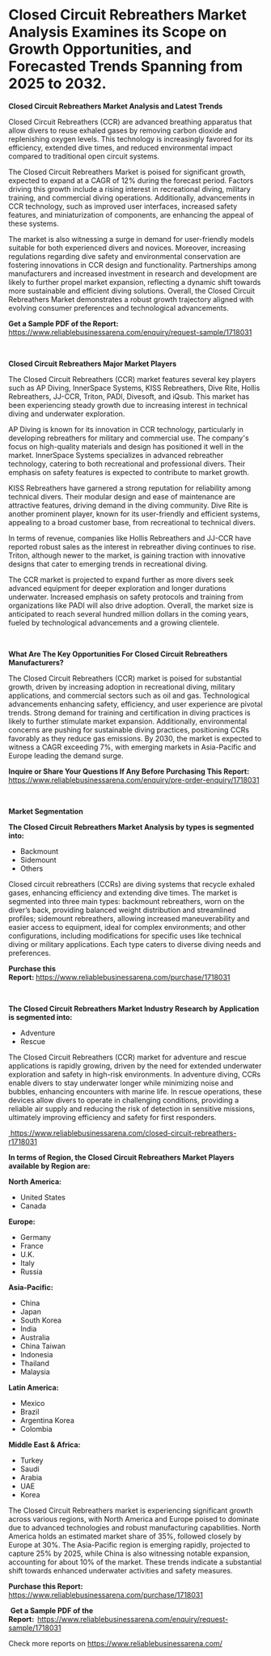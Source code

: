 <p><h1>Closed Circuit Rebreathers Market Analysis Examines its Scope on Growth Opportunities, and Forecasted Trends Spanning from 2025 to 2032.</h1></p><p><strong>Closed Circuit Rebreathers Market Analysis and Latest Trends</strong></p>
<p><p>Closed Circuit Rebreathers (CCR) are advanced breathing apparatus that allow divers to reuse exhaled gases by removing carbon dioxide and replenishing oxygen levels. This technology is increasingly favored for its efficiency, extended dive times, and reduced environmental impact compared to traditional open circuit systems.</p><p>The Closed Circuit Rebreathers Market is poised for significant growth, expected to expand at a CAGR of 12% during the forecast period. Factors driving this growth include a rising interest in recreational diving, military training, and commercial diving operations. Additionally, advancements in CCR technology, such as improved user interfaces, increased safety features, and miniaturization of components, are enhancing the appeal of these systems.</p><p>The market is also witnessing a surge in demand for user-friendly models suitable for both experienced divers and novices. Moreover, increasing regulations regarding dive safety and environmental conservation are fostering innovations in CCR design and functionality. Partnerships among manufacturers and increased investment in research and development are likely to further propel market expansion, reflecting a dynamic shift towards more sustainable and efficient diving solutions. Overall, the Closed Circuit Rebreathers Market demonstrates a robust growth trajectory aligned with evolving consumer preferences and technological advancements.</p></p>
<p><strong>Get a Sample PDF of the Report:&nbsp;</strong> <a href="https://www.reliablebusinessarena.com/enquiry/request-sample/1718031?utm_campaign=3272&utm_medium=2&utm_source=Github&utm_content=ia&utm_term=10042025&utm_id=closed-circuit-rebreathers">https://www.reliablebusinessarena.com/enquiry/request-sample/1718031</a></p>
<p>&nbsp;</p>
<p><strong>Closed Circuit Rebreathers Major Market Players</strong></p>
<p><p>The Closed Circuit Rebreathers (CCR) market features several key players such as AP Diving, InnerSpace Systems, KISS Rebreathers, Dive Rite, Hollis Rebreathers, JJ-CCR, Triton, PADI, Divesoft, and iQsub. This market has been experiencing steady growth due to increasing interest in technical diving and underwater exploration.</p><p>AP Diving is known for its innovation in CCR technology, particularly in developing rebreathers for military and commercial use. The company's focus on high-quality materials and design has positioned it well in the market. InnerSpace Systems specializes in advanced rebreather technology, catering to both recreational and professional divers. Their emphasis on safety features is expected to contribute to market growth.</p><p>KISS Rebreathers have garnered a strong reputation for reliability among technical divers. Their modular design and ease of maintenance are attractive features, driving demand in the diving community. Dive Rite is another prominent player, known for its user-friendly and efficient systems, appealing to a broad customer base, from recreational to technical divers.</p><p>In terms of revenue, companies like Hollis Rebreathers and JJ-CCR have reported robust sales as the interest in rebreather diving continues to rise. Triton, although newer to the market, is gaining traction with innovative designs that cater to emerging trends in recreational diving.</p><p>The CCR market is projected to expand further as more divers seek advanced equipment for deeper exploration and longer durations underwater. Increased emphasis on safety protocols and training from organizations like PADI will also drive adoption. Overall, the market size is anticipated to reach several hundred million dollars in the coming years, fueled by technological advancements and a growing clientele.</p></p>
<p>&nbsp;</p>
<p><strong>What Are The Key Opportunities For Closed Circuit Rebreathers Manufacturers?</strong></p>
<p><p>The Closed Circuit Rebreathers (CCR) market is poised for substantial growth, driven by increasing adoption in recreational diving, military applications, and commercial sectors such as oil and gas. Technological advancements enhancing safety, efficiency, and user experience are pivotal trends. Strong demand for training and certification in diving practices is likely to further stimulate market expansion. Additionally, environmental concerns are pushing for sustainable diving practices, positioning CCRs favorably as they reduce gas emissions. By 2030, the market is expected to witness a CAGR exceeding 7%, with emerging markets in Asia-Pacific and Europe leading the demand surge.</p></p>
<p><strong>Inquire or Share Your Questions If Any Before Purchasing This Report:</strong> <a href="https://www.reliablebusinessarena.com/enquiry/pre-order-enquiry/1718031?utm_campaign=3272&utm_medium=2&utm_source=Github&utm_content=ia&utm_term=10042025&utm_id=closed-circuit-rebreathers">https://www.reliablebusinessarena.com/enquiry/pre-order-enquiry/1718031</a></p>
<p>&nbsp;</p>
<p><strong>Market Segmentation</strong></p>
<p><strong>The Closed Circuit Rebreathers Market Analysis by types is segmented into:</strong></p>
<p><ul><li>Backmount</li><li>Sidemount</li><li>Others</li></ul></p>
<p><p>Closed circuit rebreathers (CCRs) are diving systems that recycle exhaled gases, enhancing efficiency and extending dive times. The market is segmented into three main types: backmount rebreathers, worn on the diver’s back, providing balanced weight distribution and streamlined profiles; sidemount rebreathers, allowing increased maneuverability and easier access to equipment, ideal for complex environments; and other configurations, including modifications for specific uses like technical diving or military applications. Each type caters to diverse diving needs and preferences.</p></p>
<p><strong>Purchase this Report:&nbsp;</strong><a href="https://www.reliablebusinessarena.com/purchase/1718031?utm_campaign=3272&utm_medium=2&utm_source=Github&utm_content=ia&utm_term=10042025&utm_id=closed-circuit-rebreathers">https://www.reliablebusinessarena.com/purchase/1718031</a></p>
<p>&nbsp;</p>
<p><strong>The Closed Circuit Rebreathers Market Industry Research by Application is segmented into:</strong></p>
<p><ul><li>Adventure</li><li>Rescue</li></ul></p>
<p><p>The Closed Circuit Rebreathers (CCR) market for adventure and rescue applications is rapidly growing, driven by the need for extended underwater exploration and safety in high-risk environments. In adventure diving, CCRs enable divers to stay underwater longer while minimizing noise and bubbles, enhancing encounters with marine life. In rescue operations, these devices allow divers to operate in challenging conditions, providing a reliable air supply and reducing the risk of detection in sensitive missions, ultimately improving efficiency and safety for first responders.</p></p>
<p><a href="https://www.reliablebusinessarena.com/closed-circuit-rebreathers-r1718031?utm_campaign=3272&utm_medium=2&utm_source=Github&utm_content=ia&utm_term=10042025&utm_id=closed-circuit-rebreathers">&nbsp;https://www.reliablebusinessarena.com/closed-circuit-rebreathers-r1718031</a></p>
<p><strong>In terms of Region, the Closed Circuit Rebreathers Market Players available by Region are:</strong></p>
<p>
    <p> <strong> North America: </strong>
        <ul>
            <li>United States</li>
            <li>Canada</li>
        </ul>
        </p> 
    <p> <strong> Europe: </strong>
        <ul>
            <li>Germany</li>
            <li>France</li>
            <li>U.K.</li>
            <li>Italy</li>
            <li>Russia</li>
        </ul>
        </p> 
    <p> <strong> Asia-Pacific: </strong>
        <ul>
            <li>China</li>
            <li>Japan</li>
            <li>South Korea</li>
            <li>India</li>
            <li>Australia</li>
            <li>China Taiwan</li>
            <li>Indonesia</li>
            <li>Thailand</li>
            <li>Malaysia</li>
        </ul>
        </p> 
    <p> <strong> Latin America: </strong>
        <ul>
            <li>Mexico</li>
            <li>Brazil</li>
            <li>Argentina Korea</li>
            <li>Colombia</li>
        </ul>
        </p> 
    <p> <strong> Middle East & Africa: </strong>
        <ul>
            <li>Turkey</li>
            <li>Saudi</li>
            <li>Arabia</li>
            <li>UAE</li>
            <li>Korea</li>
        </ul>
    </p>
    </p>
<p><p>The Closed Circuit Rebreathers market is experiencing significant growth across various regions, with North America and Europe poised to dominate due to advanced technologies and robust manufacturing capabilities. North America holds an estimated market share of 35%, followed closely by Europe at 30%. The Asia-Pacific region is emerging rapidly, projected to capture 25% by 2025, while China is also witnessing notable expansion, accounting for about 10% of the market. These trends indicate a substantial shift towards enhanced underwater activities and safety measures.</p></p>
<p><strong>Purchase this Report: </strong><a href="https://www.reliablebusinessarena.com/purchase/1718031?utm_campaign=3272&utm_medium=2&utm_source=Github&utm_content=ia&utm_term=10042025&utm_id=closed-circuit-rebreathers">https://www.reliablebusinessarena.com/purchase/1718031</a></p>
<p>&nbsp;<strong>Get a Sample PDF of the Report:&nbsp;&nbsp;</strong><a href="https://www.reliablebusinessarena.com/enquiry/request-sample/1718031?utm_campaign=3272&utm_medium=2&utm_source=Github&utm_content=ia&utm_term=10042025&utm_id=closed-circuit-rebreathers">https://www.reliablebusinessarena.com/enquiry/request-sample/1718031</a></p>
<p><strong></strong></p>
<p>Check more reports on <a href="https://www.reliablebusinessarena.com/?utm_campaign=3272&utm_medium=2&utm_source=Github&utm_content=ia&utm_term=10042025&utm_id=closed-circuit-rebreathers">https://www.reliablebusinessarena.com/</a></p>